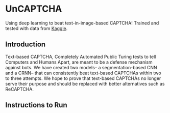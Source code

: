 # UnCAPTCHA
Using deep learning to beat text-in-image-based CAPTCHA! Trained and tested with data from [Kaggle](https://www.kaggle.com/datasets/fanbyprinciple/captcha-images).

## Introduction
Text-based CAPTCHA, Completely Automated Public Turing tests to tell Computers and Humans Apart, are meant to be a defense mechanism against bots. We have created two models– a segmentation-based CNN and a CRNN– that can consistently beat text-based CAPTCHAs within two to three attempts. We hope to prove that text-based CAPTCHAs no longer serve their purpose and should be replaced with better alternatives such as ReCAPTCHA. 

## Instructions to Run
